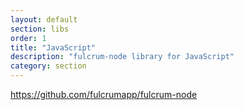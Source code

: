 ```yaml
---
layout: default
section: libs
order: 1
title: "JavaScript"
description: "fulcrum-node library for JavaScript"
category: section
---
```


https://github.com/fulcrumapp/fulcrum-node
